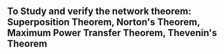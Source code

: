 ## To Study and verify the network theorem: Superposition Theorem, Norton's Theorem, Maximum Power Transfer Theorem, Thevenin's Theorem
 
